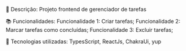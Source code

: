 📝 Descrição:
Projeto frontend de gerenciador de tarefas

📚 Funcionalidades:
Funcionalidade 1: Criar tarefas;
Funcionalidade 2: Marcar tarefas como concluídas;
Funcionalidade 3: Excluir tarefas;

🔧 Tecnologias utilizadas:
TypesScript, ReactJs, ChakraUi, yup
